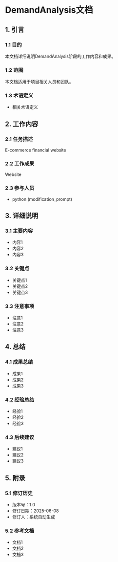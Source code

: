 # DemandAnalysis文档

## 1. 引言
### 1.1 目的
本文档详细说明DemandAnalysis阶段的工作内容和成果。

### 1.2 范围
本文档适用于项目相关人员和团队。

### 1.3 术语定义
- 相关术语定义

## 2. 工作内容
### 2.1 任务描述
E-commerce financial website

### 2.2 工作成果
  Website

### 2.3 参与人员
- python (modification_prompt)

## 3. 详细说明
### 3.1 主要内容
- 内容1
- 内容2
- 内容3

### 3.2 关键点
- 关键点1
- 关键点2
- 关键点3

### 3.3 注意事项
- 注意1
- 注意2
- 注意3

## 4. 总结
### 4.1 成果总结
- 成果1
- 成果2
- 成果3

### 4.2 经验总结
- 经验1
- 经验2
- 经验3

### 4.3 后续建议
- 建议1
- 建议2
- 建议3

## 5. 附录
### 5.1 修订历史
- 版本号：1.0
- 修订日期：2025-06-08
- 修订人：系统自动生成

### 5.2 参考文档
- 文档1
- 文档2
- 文档3
